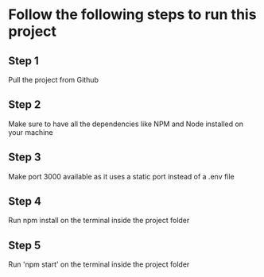 # Follow the following steps to run this project

## Step 1

Pull the project from Github

## Step 2

Make sure to have all the dependencies like NPM and Node installed on your machine

## Step 3

Make port 3000 available as it uses a static port instead of a .env file

## Step 4

Run npm install on the terminal inside the project folder

## Step 5

Run 'npm start' on the terminal inside the project folder
